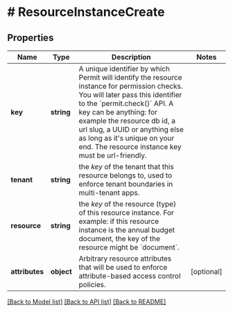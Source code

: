 # # ResourceInstanceCreate

## Properties

Name | Type | Description | Notes
------------ | ------------- | ------------- | -------------
**key** | **string** | A unique identifier by which Permit will identify the resource instance for permission checks. You will later pass this identifier to the &#x60;permit.check()&#x60; API. A key can be anything: for example the resource db id, a url slug, a UUID or anything else as long as it&#39;s unique on your end. The resource instance key must be url-friendly. |
**tenant** | **string** | the *key* of the tenant that this resource belongs to, used to enforce tenant boundaries in multi-tenant apps. |
**resource** | **string** | the *key* of the resource (type) of this resource instance. For example: if this resource instance is the annual budget document, the key of the resource might be &#x60;document&#x60;. |
**attributes** | **object** | Arbitrary resource attributes that will be used to enforce attribute-based access control policies. | [optional]

[[Back to Model list]](../../README.md#models) [[Back to API list]](../../README.md#endpoints) [[Back to README]](../../README.md)
